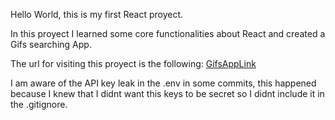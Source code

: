Hello World, this is my first React proyect.

In this proyect I learned some core functionalities about React and created a Gifs searching App.

The url for visiting this proyect is the following: [GifsAppLink](https://boisterous-paprenjak-30ae43.netlify.app/)

I am aware of the API key leak in the .env in some commits, this happened because I knew that I didnt want this keys to be secret so I didnt include it in the .gitignore.